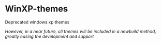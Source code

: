 # WinXP-themes
Deprecated windows xp themes

*However, in a near future, all themes will be included in a newbuild method, greatly easing the development and support*
